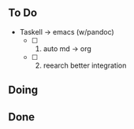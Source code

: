 ## To Do

- Taskell -> emacs (w/pandoc)
    * [ ] 1. auto md -> org
    * [ ] 2. reearch better integration

## Doing


## Done

